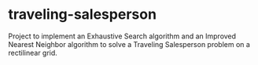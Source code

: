 # traveling-salesperson
Project to implement an Exhaustive Search algorithm and an Improved Nearest Neighbor algorithm to solve a Traveling Salesperson problem on a rectilinear grid. 
